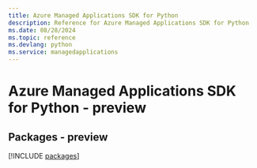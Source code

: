 ```yaml
---
title: Azure Managed Applications SDK for Python
description: Reference for Azure Managed Applications SDK for Python
ms.date: 08/28/2024
ms.topic: reference
ms.devlang: python
ms.service: managedapplications
---
```

# Azure Managed Applications SDK for Python - preview
## Packages - preview
[!INCLUDE [packages](managed-applications-index.md)]